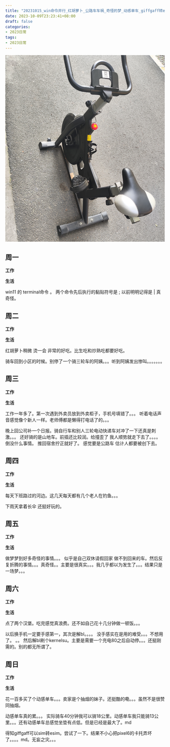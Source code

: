 ```yaml
---
title: "20231015_win命令并行_红胡萝卜_公路车车祸_奇怪的梦_动感单车_giffgaff转esim"
date: 2023-10-09T23:23:41+08:00
draft: false
categories:
- 2023日常
tags:
- 2023日常
---
```


![](https://raw.githubusercontent.com/nianyisi/20220717/main/2023/10/Snipaste_2023-10-15_20-11-42.png)




## 周一

**工作**



**生活**

win11 的 terminal命令 。 两个命令先后执行的黏贴符号是 ;   以前明明记得是 |  真奇怪。

## 周二

**工作**



**生活**

红胡萝卜稍微 烫一会 非常的好吃。比生吃和炒熟吃都要好吃。

骑车回到小区的时候。别停了一个骑三轮车的阿姨。。。听到阿姨发出惨叫。。。。。。。



## 周三


**工作**



**生活**

工作一年多了。第一次遇到外卖员放到外卖柜子，手机号填错了。。。 听着电话声音感觉像个新人一样。老师傅都是懒得打电话了的。。。

晚上回公司补一个日报。骑自行车和别人三轮电动快递车对冲了一下还真是刺激。。。 还好骑的是山地车。前插还比较润。给撞歪了 我人顺势就走下去了。。。。倒没什么事情。 推回宿舍拧正就好了。 感觉要是公路车 估计人都要被创下去。



## 周四


**工作**



**生活**

每天下班路过的河边。这几天每天都有几个老人在钓鱼。。。

下雨天拿着长伞 还挺好玩的。



## 周五


**工作**



**生活**

做梦梦到好多奇怪的事情。。。 似乎是自己双休请假回家 做不到回来的车。然后反复折腾的事情。。。真奇怪。。主要是很真实。。。我几乎都以为发生了。。。结果只是一场梦。。。



## 周六


**工作**



**生活**

点了两个汉堡。吃完感觉真浪费。还不如自己花十几分钟做一顿饭。。。

以后换手机一定要手感第一，其次是解bl。。。。 没手感实在是用的难受。。。不想用了。 。。 然后解bl刷个kernelsu。主要是需要一个充电80之后自动停。。。还挺刚需的。别的都无所谓了。



## 周日


**工作**



**生活**

花一百多买了个动感单车。。。卖家是个抽烟的妹子。还挺酷的嘞。。。虽然不是很赞同抽烟。

动感单车真的累。。。 实际骑车40分钟我可以骑18公里。动感单车我只能骑13公里。。。还有动感单车总感觉坐垫有点低。但是已经是最大了。md

得知giffgaff可以sim转esim。尝试了一下。结果不小心把pixel6的卡托弄坏了。。。。md。无妄之灾。。。



